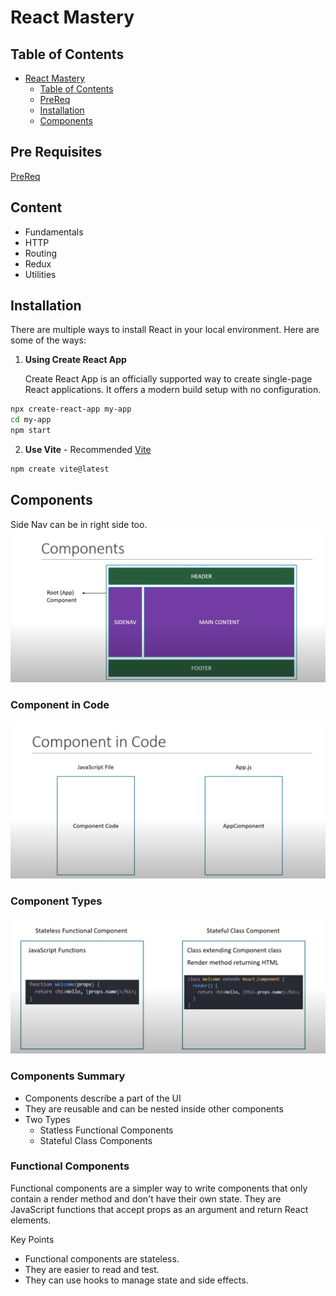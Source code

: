 # React Mastery

## Table of Contents

- [React Mastery](#react-mastery)
  - [Table of Contents](#table-of-contents)
  - [PreReq](#pre-requisites)
  - [Installation](#installation)
  - [Components](#component)


## Pre Requisites
[PreReq](src/assets/PreReq.png)

## Content
- Fundamentals
- HTTP
- Routing
- Redux
- Utilities

## Installation

There are multiple ways to install React in your local environment. Here are some of the ways:

1. **Using Create React App**

   Create React App is an officially supported way to create single-page React applications. It offers a modern build setup with no configuration.

```bash
npx create-react-app my-app
cd my-app
npm start
```

2. **Use Vite** - Recommended [Vite](https://vite.dev/guide/)

```bash
npm create vite@latest
```

## Components

Side Nav can be in right side too.
![alt text](src/assets/component.png)

### Component in Code

![alt text](src/assets/compInCode.png)

### Component Types
![alt text](src/assets/componentType.png)

### Components Summary

- Components describe a part of the UI
- They are reusable and can be nested inside other components
- Two Types
    - Statless Functional Components
    - Stateful Class Components

### Functional Components

Functional components are a simpler way to write components that only contain a render method and don't have their own state. They are JavaScript functions that accept props as an argument and return React elements.

Key Points
- Functional components are stateless.
- They are easier to read and test.
- They can use hooks to manage state and side effects.